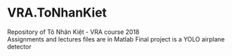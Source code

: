 # VRA.ToNhanKiet
Repository of Tô Nhân Kiệt - VRA course 2018
<br/>
Assignments and lectures files are in Matlab
Final project is a YOLO airplane detector


